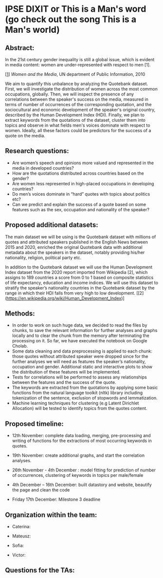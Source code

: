 # IPSE DIXIT or This is a Man's word (go check out the song This is a Man's world)

## Abstract: 

In the 21st century gender inequality is still a global issue, which is evident in media content: women are under-represented with respect to men [1].

[[1](https://www.un.org/womenwatch/beijing15/Women_and_the_media_preliminary_brief.pdf)] *Women and the Media*, UN department of Public Information, 2010

We aim to quantify this unbalance by analyzing the Quotebank dataset. First, we will investigate the distribution of women across the most common occupations, globally. 
Then, we will inspect the presence of any correlations between the speaker's success on the media, measured in terms of number of occurrences of the corresponding quotation, 
and the  sociocultural and economic development of the speaker's original country, described by the Human Development Index (HDI). 
Finally, we plan to extract keywords from the quotations of the dataset, cluster them into topics and observe in what fields 
men's voices dominate with respect to women. Ideally, all these factors could be predictors for the success of a quote on the media.


## Research questions: 
-	Are women’s speech and opinions more valued and represented in the media in developed countries? 
-	How are the quotations distributed across countries based on the gender?
-	Are women less represented in high-placed occupations in developing countries? 
-	Do men’s voices dominate in “hard” quotes with topics about politics etc?
-	Can we predict and explain the success of a quote based on some features such as the sex, occupation and nationality of the speaker?

## Proposed additional datasets: 
The main dataset we will be using is the Quotebank dataset with millions of quotes and attributed speakers published in the English News between 2015 and 2020, enriched the original Quotebank data with 
additional metadata about the speakers in the dataset, notably providing his/her nationality, religion, political party etc.

In addition to the Quotebank dataset we will use the Human Development Index dataset from the 2020 report imported from Wikipedia [2], which assigns to 189 countries a score from 0 to 1 based on composite statistics 
of life expectancy, education and income indices. We will use this dataset to stratify the speaker’s nationality countries in the Quotebank dataset  by the range in which their HDI falls 
from very high to low development.
[[2] (https://en.wikipedia.org/wiki/Human_Development_Index)]

## Methods: 
-	In order to work on such huge data, we decided to read the files by chunks, to save the relevant information for further analyses and graphs locally and to clear the chunk 
from the memory after terminating the processing on it. So far, we have executed the notebook on Google Cholab.
-	Some data cleaning and data preprocessing is applied to each chunk: those quotes without attributed speaker were dropped since for the further analyses we will need as 
features the speaker’s nationality, occupation and gender. Additional static and interactive plots to show the distribution of these features will be implemented.
- Tests for correlations will be performed to assess any relationships between the features and the success of the quote.
-	The keywords are extracted from the quotations by applying some basic functions from the natural language toolkit (nltk) library including tokenization of the sentence, exclusion of stopwords and lemmatization.
-	Machine learning techniques for clustering (e.g Latent Dirichlet Allocation) will be tested to identify topics from the quotes content. 

## Proposed timeline: 

-	12th November: complete data loading, merging, pre-processing and writing of functions for the extractions of most occurring keywords in quotes. 

-	19th November: create additional graphs, and start the correlation analyses. 

-	26th November - 4th December : model fitting for prediction of number of occurrences, clustering of keywords in topics per male/female 

-	4th December – 16th December: built datastory and website, beautify the page and clean the code 

-	Friday 17th December: Milestone 3 deadline 

## Organization within the team: 

- Caterina: 

- Mateusz: 

- Sofia: 

- Victor: 

## Questions for the TAs: 




